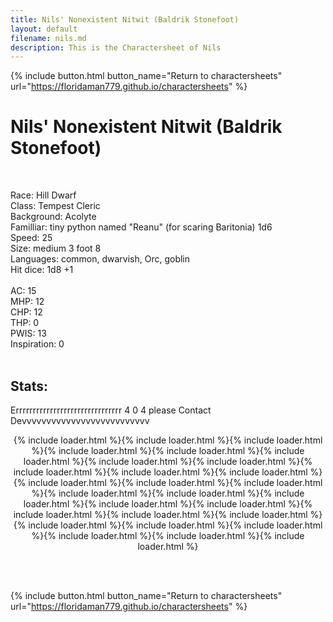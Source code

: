 ```yaml
---
title: Nils' Nonexistent Nitwit (Baldrik Stonefoot)
layout: default
filename: nils.md
description: This is the Charactersheet of Nils
---
```

{% include button.html button_name="Return to charactersheets" url="https://floridaman779.github.io/charactersheets" %}

# Nils' Nonexistent Nitwit (Baldrik Stonefoot)
<br>

Race: Hill Dwarf<br>
Class: Tempest Cleric<br>
Background: Acolyte<br>
Familliar: tiny python named "Reanu" (for scaring Baritonia) 1d6<br>
Speed: 25<br>
Size: medium 3 foot 8<br>
Languages: common, dwarvish, Orc, goblin<br>
Hit dice: 1d8 +1<br>
<br>
AC: 15<br>
MHP: 12<br>
CHP: 12<br>
THP: 0<br>
PWIS: 13<br>
Inspiration: 0<br>
<br>

## Stats:

Errrrrrrrrrrrrrrrrrrrrrrrrrrrrrr
4   0               4
please Contact Devvvvvvvvvvvvvvvvvvvvvvvvvv
<br>
<p align="center">
  {% include loader.html %}{% include loader.html %}{% include loader.html %}{% include loader.html %}{% include loader.html %}{% include loader.html %}{% include loader.html %}{% include loader.html %}{% include loader.html %}{% include loader.html %}{% include loader.html %}{% include loader.html %}{% include loader.html %}{% include loader.html %}{% include loader.html %}{% include loader.html %}{% include loader.html %}{% include loader.html %}{% include loader.html %}{% include loader.html %}{% include loader.html %}{% include loader.html %}{% include loader.html %}{% include loader.html %}{% include loader.html %}{% include loader.html %}{% include loader.html %}{% include loader.html %}
</p>
<br>
<br>

{% include button.html button_name="Return to charactersheets" url="https://floridaman779.github.io/charactersheets" %}
